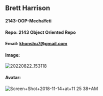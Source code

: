 ## Brett Harrison
#### 2143-OOP-MechaYeti
#### Repo: 2143 Object Oriented Repo
#### Email: khonshu7@gmail.com

#### Image:

![20220822_153118](https://user-images.githubusercontent.com/111783885/186013424-70e78a49-af37-4881-8e7e-302e9ac46a79.jpg)

#### Avatar:

![Screen+Shot+2018-11-14+at+11 25 38+AM](https://user-images.githubusercontent.com/111783885/186013570-426510b7-d0fe-44cc-847a-512dc4e2ea9d.png)
